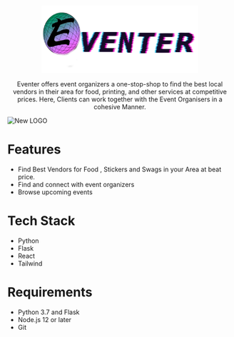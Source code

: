 <p align="center" >
  <img width="350" height="150" src="https://github.com/ItsAditya-xyz/eventer/blob/main/frontend/src/assets/logo.png">
</p>
<p align="center">
Eventer offers event organizers a one-stop-shop to find the best local vendors in their area for food, printing, and other services at competitive prices. Here, Clients can work together with the Event Organisers in a cohesive Manner.
</p>

![New LOGO ](https://github.com/ItsAditya-xyz/eventer/blob/fe3b50adc092f72a1648e379945d57386a423290/frontend/src/assets/Screenshot%202023-03-26%20at%202.21.52%20PM.png)


# Features
- Find Best Vendors for Food , Stickers and Swags in your Area at beat price.
- Find and connect with event organizers
- Browse upcoming events

# Tech Stack
- Python
- Flask
- React
- Tailwind

# Requirements
- Python 3.7 and Flask
- Node.js 12 or later
- Git











